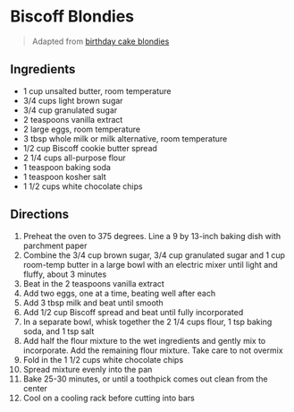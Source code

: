 # Biscoff Blondies

> Adapted from [birthday cake blondies](https://github.com/bobkat-io/recipes/blob/master/sweet/birthday_cake_blondies.md)

## Ingredients 
* 1 cup unsalted butter, room temperature
* 3/4 cups light brown sugar
* 3/4 cup granulated sugar
* 2 teaspoons vanilla extract
* 2 large eggs, room temperature
* 3 tbsp whole milk or milk alternative, room temperature
* 1/2 cup Biscoff cookie butter spread
* 2 1/4 cups all-purpose flour
* 1 teaspoon baking soda
* 1 teaspoon kosher salt
* 1 1/2 cups white chocolate chips

## Directions
1. Preheat the oven to 375 degrees. Line a 9 by 13-inch baking dish with parchment paper
1. Combine the 3/4 cup brown sugar, 3/4 cup granulated sugar and 1 cup room-temp butter in a large bowl with an electric mixer until light and fluffy, about 3 minutes
1. Beat in the 2 teaspoons vanilla extract
1. Add two eggs, one at a time, beating well after each
1. Add 3 tbsp milk and beat until smooth
1. Add 1/2 cup Biscoff spread and beat until fully incorporated
1. In a separate bowl, whisk together the 2 1/4 cups flour, 1 tsp baking soda, and 1 tsp salt
1. Add half the flour mixture to the wet ingredients and gently mix to incorporate. Add the remaining flour mixture. Take care to not overmix
1. Fold in the 1 1/2 cups white chocolate chips
1. Spread mixture evenly into the pan
1. Bake 25-30 minutes, or until a toothpick comes out clean from the center
1. Cool on a cooling rack before cutting into bars

